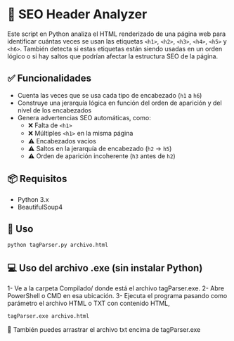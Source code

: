 # 🧠 SEO Header Analyzer

Este script en Python analiza el HTML renderizado de una página web para identificar cuántas veces se usan las etiquetas `<h1>`, `<h2>`, `<h3>`, `<h4>`, `<h5>` y `<h6>`. También detecta si estas etiquetas están siendo usadas en un orden lógico o si hay saltos que podrían afectar la estructura SEO de la página.

## ✅ Funcionalidades

- Cuenta las veces que se usa cada tipo de encabezado (`h1` a `h6`)
- Construye una jerarquía lógica en función del orden de aparición y del nivel de los encabezados
- Genera advertencias SEO automáticas, como:
  - ❌ Falta de `<h1>`
  - ❌ Múltiples `<h1>` en la misma página
  - ⚠️ Encabezados vacíos
  - ⚠️ Saltos en la jerarquía de encabezado (`h2` → `h5`)
  - ⚠️ Orden de aparición incoherente (`h3` antes de `h2`)

## 📦 Requisitos

  - Python 3.x
  - BeautifulSoup4

## 🧪 Uso

```bash
python tagParser.py archivo.html
```

## 💻 Uso del archivo .exe (sin instalar Python)

 1- Ve a la carpeta Compilado/ donde está el archivo tagParser.exe.
 2- Abre PowerShell o CMD en esa ubicación.
 3- Ejecuta el programa pasando como parámetro el archivo HTML o TXT con contenido HTML, 

```bash
tagParser.exe archivo.html
```
 
🔁 También puedes arrastrar el archivo txt encima de tagParser.exe

